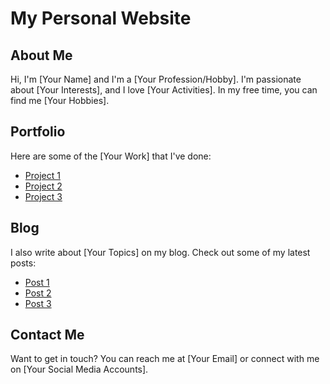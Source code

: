 # My Personal Website

## About Me

Hi, I'm [Your Name] and I'm a [Your Profession/Hobby]. I'm passionate about [Your Interests], and I love [Your Activities]. In my free time, you can find me [Your Hobbies].

## Portfolio

Here are some of the [Your Work] that I've done:

- [Project 1](https://www.example.com/project1)
- [Project 2](https://www.example.com/project2)
- [Project 3](https://www.example.com/project3)

## Blog

I also write about [Your Topics] on my blog. Check out some of my latest posts:

- [Post 1](https://www.example.com/post1)
- [Post 2](https://www.example.com/post2)
- [Post 3](https://www.example.com/post3)

## Contact Me

Want to get in touch? You can reach me at [Your Email] or connect with me on [Your Social Media Accounts].

